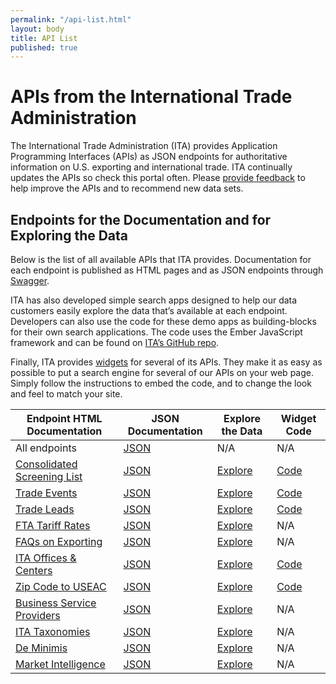 ```yaml
---
permalink: "/api-list.html"
layout: body
title: API List
published: true
---
```


# APIs from the International Trade Administration

The International Trade Administration (ITA) provides Application Programming Interfaces (APIs) as JSON endpoints for authoritative information on U.S. exporting and international trade.  ITA continually updates the APIs so check this portal often.  Please [provide feedback](contact.html) to help improve the APIs and to recommend new data sets.

## Endpoints for the Documentation and for Exploring the Data

Below is the list of all available APIs that ITA provides.  Documentation for each endpoint is published as HTML pages and as JSON endpoints through [Swagger](http://swagger.io/).

ITA has also developed simple search apps designed to help our data customers easily explore the data that’s available at each endpoint. Developers can also use the code for these demo apps as building-blocks for their own search applications. The code uses the Ember JavaScript framework and can be found on [ITA’s GitHub repo](https://github.com/InternationalTradeAdministration/explorer).

Finally, ITA provides [widgets](search-widgets.html) for several of its APIs.  They make it as easy as possible to put a search engine for several of our APIs on your web page. Simply follow the instructions to embed the code, and to change the look and feel to match your site.

| Endpoint HTML Documentation	| JSON Documentation | Explore the Data | Widget Code
| -------------| -------------|-------------|-------------|
| All endpoints | [JSON](api/trade-apis.json) | N/A |  N/A | 
| [Consolidated Screening List](consolidated-screening-list.html) | [JSON](api/consolidated-screening-lists.json) | [Explore](http://internationaltradeadministration.github.io/explorer/#/consolidated-screening-list-entries) | [Code](search-widgets.html) | 
| [Trade Events](trade-events.html) | [JSON](api/trade-events.json) | [Explore](http://internationaltradeadministration.github.io/explorer/#/trade-events) | [Code](search-widgets.html) | 
| [Trade Leads](trade-leads.html) | [JSON](api/trade-leads.json) | [Explore](http://internationaltradeadministration.github.io/explorer/#/trade-leads) | [Code](search-widgets.html) | 
| [FTA Tariff Rates](tariff-rates.html) | [JSON](api/tariff-rates.json) | [Explore](http://internationaltradeadministration.github.io/explorer/#/tariff-rates) | N/A | 
| [FAQs on Exporting](faqs-exporting.html) | [JSON](api/ita-faqs.json) | [Explore](http://internationaltradeadministration.github.io/explorer/#/ita-faqs) | N/A | 
| [ITA Offices & Centers](ita-office-locations.html) | [JSON](api/ita-office-locations.json) | [Explore](http://internationaltradeadministration.github.io/explorer/#/ita-office-locations) | [Code](search-widgets.html) |  
| [Zip Code to USEAC](ita-zip-codes.html) | [JSON](api/zip-code-to-useac.json) | [Explore](http://internationaltradeadministration.github.io/explorer/#/ita-zip-codes) | [Code](search-widgets.html) | 
| [Business Service Providers](business-service-providers.html) | [JSON](api/business-service-providers.json) | [Explore](http://internationaltradeadministration.github.io/explorer/#/business-service-providers) | N/A | 
| [ITA Taxonomies](ita-taxonomies.html) | [JSON](api/ita-taxonomies.json) | [Explore](http://internationaltradeadministration.github.io/explorer/#/ita-taxonomies) | N/A |
| [De Minimis](de-minimis.html) | [JSON](api/de-minimis.json) | [Explore](http://internationaltradeadministration.github.io/explorer/#/de-minimis) | N/A | 
| [Market Intelligence](market-intelligence.html) | [JSON](api/market-intelligence.json) | [Explore](http://internationaltradeadministration.github.io/explorer/#/market-intelligence) | N/A | 
